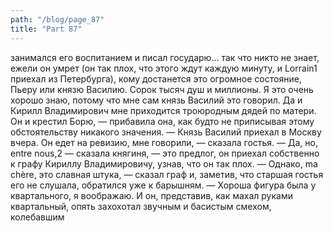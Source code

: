 ```yaml
---
path: "/blog/page_87"
title: "Part 87"
---
```


занимался его воспитанием и писал государю... так что никто не знает, ежели он умрет (он так плох, что этого ждут каждую минуту, и Lorrain1 приехал из Петербурга), кому достанется это огромное состояние, Пьеру или князю Василию. Сорок тысяч душ и миллионы. Я это очень хорошо знаю, потому что мне сам князь Василий это говорил. Да и Кирилл Владимирович мне приходится троюродным дядей по матери. Он и крестил Борю, — прибавила она, как будто не приписывая этому обстоятельству никакого значения.
— Князь Василий приехал в Москву вчера. Он едет на ревизию, мне говорили, — сказала гостья.
— Да, но, entre nous,2 — сказала княгиня, — это предлог, он приехал собственно к графу Кириллу Владимировичу, узнав, что он так плох.
— Однако, ma chère, это славная штука, — сказал граф и, заметив, что старшая гостья его не слушала, обратился уже к барышням. — Хороша фигура была у квартального, я воображаю.
И он, представив, как махал руками квартальный, опять захохотал звучным и басистым смехом, колебавшим 
